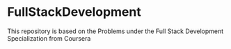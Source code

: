 # FullStackDevelopment
This repository is based on the Problems under the Full Stack Development Specialization from Coursera
